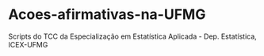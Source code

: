 # Acoes-afirmativas-na-UFMG
Scripts do TCC da Especialização em Estatística Aplicada - Dep. Estatística, ICEX-UFMG

